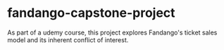 # fandango-capstone-project
As part of a udemy course, this project explores Fandango's ticket sales model and its inherent conflict of interest. 
